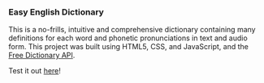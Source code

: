### Easy English Dictionary

This is a no-frills, intuitive and comprehensive dictionary containing many definitions for each word and phonetic pronunciations in text and audio form. This project was built using HTML5, CSS, and JavaScript, and the <a href="https://dictionaryapi.dev/">Free Dictionary API</a>.

Test it out <a href="https://devlarabar.github.io/easy-english-dictionary/">here</a>!